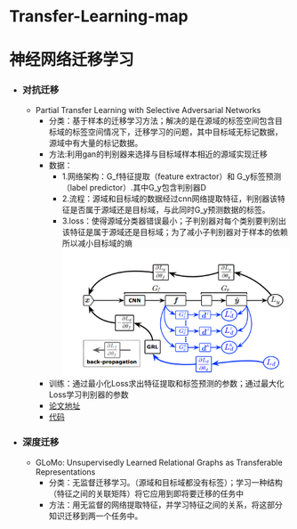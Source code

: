 # Transfer-Learning-map
# 神经网络迁移学习
- ### 对抗迁移
  - Partial Transfer Learning with Selective Adversarial Networks
    - 分类：基于样本的迁移学习方法；解决的是在源域的标签空间包含目标域的标签空间情况下，迁移学习的问题，其中目标域无标记数据，源域中有大量的标记数据。
    - 方法:利用gan的判别器来选择与目标域样本相近的源域实现迁移
    - 数据：
        - 1.网络架构：G_f特征提取（feature extractor）和 G_y标签预测（label predictor）.其中G_y包含判别器D
        - 2.流程：源域和目标域的数据经过cnn网络提取特征，判别器该特征是否属于源域还是目标域，与此同时G_y预测数据的标签。
        - 3.loss：使得源域分类器错误最小；子判别器对每个类别要判别出该特征是属于源域还是目标域；为了减小子判别器对于样本的依赖所以减小目标域的熵
        ![](https://github.com/yang-Alice/Transfer-Learning-map/blob/master/fig/fig1.PNG)
     - 训练：通过最小化Loss求出特征提取和标签预测的参数；通过最大化Loss学习判别器的参数       
    - [论文地址](http://ise.thss.tsinghua.edu.cn/~mlong/doc/selective-adversarial-networks-cvpr18.pdf)
    - [代码](https://github.com/thuml)
- ### 深度迁移
  - GLoMo: Unsupervisedly Learned Relational Graphs as Transferable Representations
    - 分类：无监督迁移学习。（源域和目标域都没有标签）；学习一种结构（特征之间的关联矩阵）将它应用到即将要迁移的任务中
    - 方法：用无监督的网络提取特征，并学习特征之间的关系，将这部分知识迁移到两一个任务中。
    

